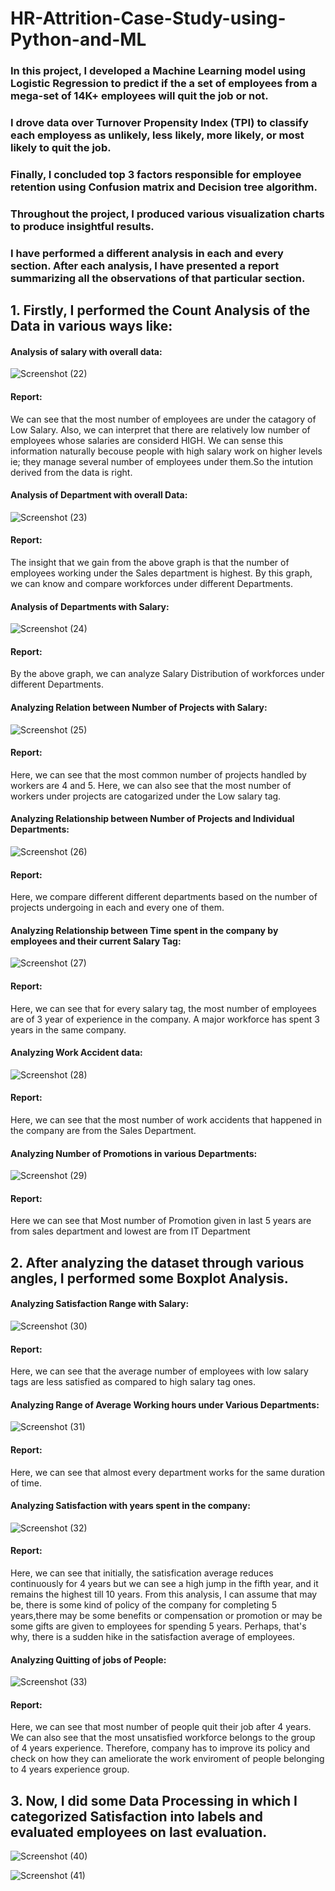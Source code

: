 # HR-Attrition-Case-Study-using-Python-and-ML
### In this project, I developed a Machine Learning model using Logistic Regression to predict if the a set of employees from a mega-set of 14K+ employees will quit the job or not. 
### I drove data over Turnover Propensity Index (TPI) to classify each employess as unlikely, less likely, more likely, or most likely to quit the job.
### Finally, I concluded top 3 factors responsible for employee retention using Confusion matrix and Decision tree algorithm.
### Throughout the project, I produced various visualization charts to produce insightful results.  
### I have performed a different analysis in each and every section. After each analysis, I have presented a report summarizing all the observations of that particular section.
 
## 1. Firstly, I performed the Count Analysis of the Data in various ways like:
#### Analysis of salary with overall data:
![Screenshot (22)](https://user-images.githubusercontent.com/73714933/100615022-04b62680-333d-11eb-8754-18d59739b801.png)
#### Report:
We can see that the most number of employees are under the catagory of Low Salary. Also, we can interpret that there are relatively low number of employees whose salaries are considerd HIGH. We can sense this information naturally becouse people with high salary work on higher levels ie; they manage several number of employees under them.So the intution derived from the data is right.
 
#### Analysis of Department with overall Data:
![Screenshot (23)](https://user-images.githubusercontent.com/73714933/100615027-05e75380-333d-11eb-8829-547321d29fa1.png)
#### Report:
The insight that we gain from the above graph is that the number of employees working under the Sales department is highest. By this graph, we can know and compare workforces under different Departments.

#### Analysis of Departments with Salary:
![Screenshot (24)](https://user-images.githubusercontent.com/73714933/100615028-05e75380-333d-11eb-8d5e-9e97df446ca5.png)
#### Report:
By the above graph, we can analyze Salary Distribution of workforces under different Departments.

#### Analyzing Relation between Number of Projects with Salary:
![Screenshot (25)](https://user-images.githubusercontent.com/73714933/100615029-067fea00-333d-11eb-8adc-bc78d944c294.png)
#### Report:
Here, we can see that the most common number of projects handled by workers are 4 and 5. Here, we can also see that the most number of workers under projects are catogarized under the Low salary tag.

#### Analyzing Relationship between Number of Projects and Individual Departments:
![Screenshot (26)](https://user-images.githubusercontent.com/73714933/100615033-067fea00-333d-11eb-9aad-5a2b59d8f87f.png)
#### Report:
Here, we compare different different departments based on the number of projects undergoing in each and every one of them.

#### Analyzing Relationship between Time spent in the company by employees and their current Salary Tag:
![Screenshot (27)](https://user-images.githubusercontent.com/73714933/100615035-07188080-333d-11eb-934a-7c5128a8e446.png)
#### Report:
Here, we can see that for every salary tag, the most number of employees are of 3 year of experience in the company. A major workforce has spent 3 years in the same company.

#### Analyzing Work Accident data:
![Screenshot (28)](https://user-images.githubusercontent.com/73714933/100615036-07b11700-333d-11eb-9a84-80d4bdd6375a.png)
#### Report:
Here, we can see that the most number of work accidents that happened in the company are from the Sales Department.

#### Analyzing Number of Promotions in various Departments:
![Screenshot (29)](https://user-images.githubusercontent.com/73714933/100615040-07b11700-333d-11eb-8e4f-4d3ec8707189.png)
#### Report:
Here we can see that Most number of Promotion given in last 5 years are from sales department and lowest are from IT Department

## 2. After analyzing the dataset through various angles, I performed some Boxplot Analysis. 

#### Analyzing Satisfaction Range with Salary:
![Screenshot (30)](https://user-images.githubusercontent.com/73714933/100615042-0849ad80-333d-11eb-8d13-0203550f7ef5.png)
#### Report:
Here, we can see that the average number of employees with low salary tags are less satisfied as compared to high salary tag ones.

#### Analyzing Range of Average Working hours under Various Departments:
![Screenshot (31)](https://user-images.githubusercontent.com/73714933/100615044-08e24400-333d-11eb-9e55-db5c6ac38a99.png)
#### Report:
Here, we can see that almost every department works for the same duration of time.

#### Analyzing Satisfaction with years spent in the company:
![Screenshot (32)](https://user-images.githubusercontent.com/73714933/100615046-08e24400-333d-11eb-8f7e-36057752ea80.png)
#### Report:
Here, we can see that initially, the satisfication average reduces continuously for 4 years but we can see a high jump in the fifth year, and it remains the highest till 10 years. From this analysis, I can assume that may be, there is some kind of policy of the company for completing 5 years,there may be some benefits or compensation or promotion or may be some gifts are given to employees for spending 5 years. Perhaps, that's why, there is a sudden hike in the satisfaction average of employees.

#### Analyzing Quitting of jobs of People:
![Screenshot (33)](https://user-images.githubusercontent.com/73714933/100615049-097ada80-333d-11eb-9d6f-e3de89fab6a5.png)
#### Report:
Here, we can see that most number of people quit their job after 4 years. We can also see that the most unsatisfied workforce belongs to the group of 4 years experience. Therefore, company has to improve its policy and check on how they can ameliorate the work enviroment of people belonging to 4 years experience group.

## 3. Now, I did some Data Processing in which I categorized Satisfaction into labels and evaluated employees on last evaluation.

![Screenshot (40)](https://user-images.githubusercontent.com/73714933/100618262-9a53b500-3341-11eb-8ab9-2e0c4661c500.png)

![Screenshot (41)](https://user-images.githubusercontent.com/73714933/100618266-9b84e200-3341-11eb-892d-a1ca8f049072.png)

